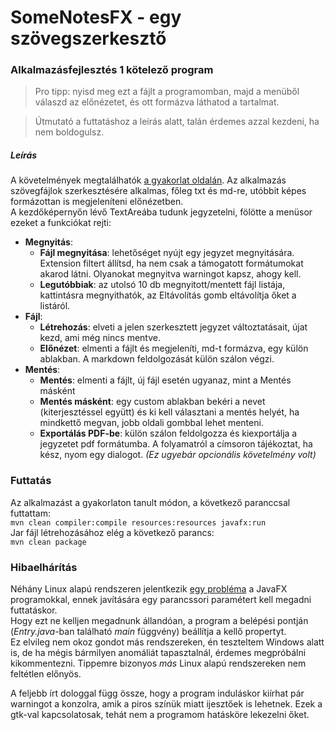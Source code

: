 # SomeNotesFX - egy szövegszerkesztő

### Alkalmazásfejlesztés 1 kötelező program

> Pro tipp: nyisd meg ezt a fájlt a programomban, majd a menüből válaszd az előnézetet, és ott formázva láthatod a tartalmat.

> Útmutató a futtatáshoz a leírás alatt, talán érdemes azzal kezdeni, ha nem boldogulsz.

##### Leírás

A követelmények megtalálhatók [a gyakorlat oldalán](https://okt.sed.hu/alkfejl1/gyakorlat/kotprog/szovegszerkeszto/). Az alkalmazás szövegfájlok szerkesztésére alkalmas, főleg txt és md-re, utóbbit képes formázottan is megjeleníteni előnézetben.  
A kezdőképernyőn lévő TextAreába tudunk jegyzetelni, fölötte a menüsor ezeket a funkciókat rejti:  

- **Megnyitás**:
    - **Fájl megnyitása**: lehetőséget nyújt egy jegyzet megnyitására. Extension filtert állítsd, ha nem csak a támogatott formátumokat akarod látni. Olyanokat megnyitva warningot kapsz, ahogy kell.
    - **Legutóbbiak**: az utolsó 10 db megnyitott/mentett fájl listája, kattintásra megnyithatók, az Eltávolítás gomb eltávolítja őket a listáról.
- **Fájl**:
    - **Létrehozás**: elveti a jelen szerkesztett jegyzet változtatásait, újat kezd, ami még nincs mentve.
    - **Előnézet**: elmenti a fájlt és megjeleníti, md-t formázva, egy külön ablakban. A markdown feldolgozását külön szálon végzi.
- **Mentés**:
    - **Mentés**: elmenti a fájlt, új fájl esetén ugyanaz, mint a Mentés másként
    - **Mentés másként**: egy custom ablakban bekéri a nevet (kiterjesztéssel együtt) és ki kell választani a mentés helyét, ha mindkettő megvan, jobb oldali gombbal lehet menteni.
    - **Exportálás PDF-be**: külön szálon feldolgozza és kiexportálja a jegyzetet pdf formátumba. A folyamatról a címsoron tájékoztat, ha kész, nyom egy dialogot. *(Ez ugyebár opcionális követelmény volt)*

### Futtatás

Az alkalmazást a gyakorlaton tanult módon, a következő paranccsal futtattam:  
`mvn clean compiler:compile resources:resources javafx:run`  
Jar fájl létrehozásához elég a következő parancs:  
`mvn clean package`  

### Hibaelhárítás

Néhány Linux alapú rendszeren jelentkezik [egy probléma](https://stackoverflow.com/questions/53372200/missing-titlebar-on-javafx-app-with-openjfx) a JavaFX programokkal, ennek javítására egy parancssori paramétert kell megadni futtatáskor.  
Hogy ezt ne kelljen megadnunk állandóan, a program a belépési pontján (*Entry.java*-ban található *main* függvény) beállítja a kellő propertyt.  
Ez elvileg nem okoz gondot más rendszereken, én teszteltem Windows alatt is, de ha mégis bármilyen anomáliát tapasztalnál, érdemes megpróbálni kikommentezni. Tippemre bizonyos *más* Linux alapú rendszereken nem feltétlen előnyös.

A feljebb írt dologgal függ össze, hogy a program induláskor kiírhat pár warningot a konzolra, amik a piros színük miatt ijesztőek is lehetnek. Ezek a gtk-val kapcsolatosak, tehát nem a programom hatásköre lekezelni őket.
 
